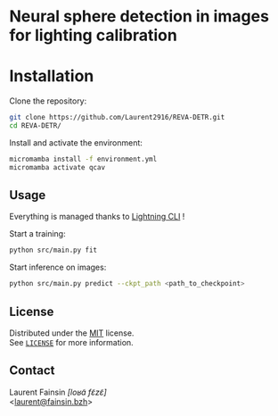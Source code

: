 # Neural sphere detection in images for lighting calibration

# Installation

Clone the repository:
```bash
git clone https://github.com/Laurent2916/REVA-DETR.git
cd REVA-DETR/
```

Install and activate the environment:
```bash
micromamba install -f environment.yml
micromamba activate qcav
```

## Usage

Everything is managed thanks to [Lightning CLI](https://lightning.ai/docs/pytorch/latest/api/lightning.pytorch.cli.LightningCLI.html#lightning.pytorch.cli.LightningCLI) !

Start a training:
```bash
python src/main.py fit
```

Start inference on images:
```bash
python src/main.py predict --ckpt_path <path_to_checkpoint>
```

## License

Distributed under the [MIT](https://choosealicense.com/licenses/mit/) license. \
See [`LICENSE`](https://github.com/Laurent2916/REVA-DETR/blob/master/LICENSE) for more information.

## Contact

Laurent Fainsin _[loʁɑ̃ fɛ̃zɛ̃]_ \
\<[laurent@fainsin.bzh](mailto:laurent@fainsin.bzh)\>
